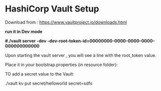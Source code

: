 # HashiCorp Vault Setup

Download from : https://www.vaultproject.io/downloads.html

__run it in Dev mode__

__#./vault server -dev -dev-root-token-id=00000000-0000-0000-0000-000000000000__

Upon starting the vault server , you will see a line with the root_token value. 

Place it in your bootstrap.properties (in resource folder): 

TO add a secret value to the Vault:

./vault kv put secret/helloworld secret=sdfs
